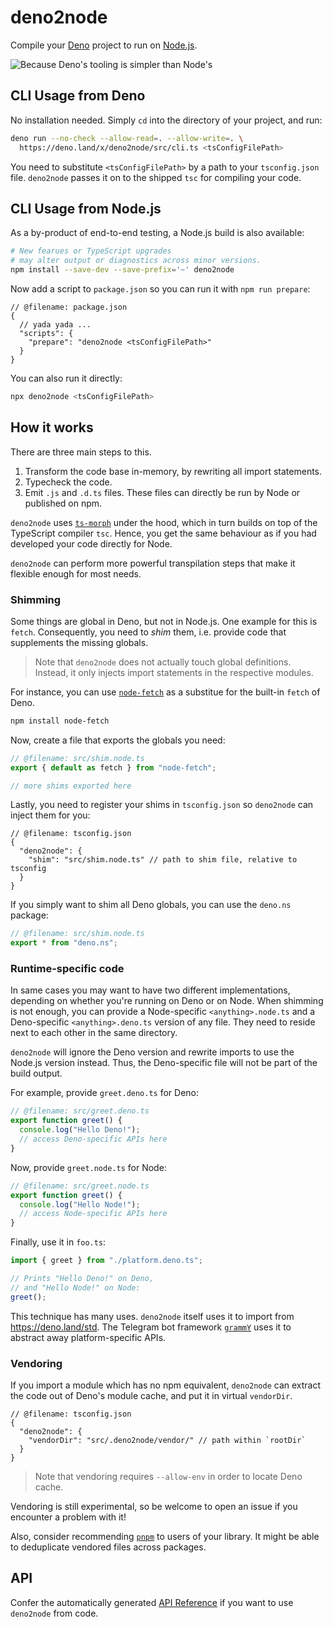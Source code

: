 # deno2node

Compile your [Deno] project to run on [Node.js].

![Because Deno's tooling is simpler than Node's](https://pbs.twimg.com/media/FBba11IXMAQB7pX?format=jpg)

## CLI Usage from Deno

No installation needed. Simply `cd` into the directory of your project, and run:

```sh
deno run --no-check --allow-read=. --allow-write=. \
  https://deno.land/x/deno2node/src/cli.ts <tsConfigFilePath>
```

You need to substitute `<tsConfigFilePath>` by a path to your `tsconfig.json`
file. `deno2node` passes it on to the shipped `tsc` for compiling your code.

## CLI Usage from Node.js

As a by-product of end-to-end testing, a Node.js build is also available:

```sh
# New fearues or TypeScript upgrades
# may alter output or diagnostics across minor versions.
npm install --save-dev --save-prefix='~' deno2node
```

Now add a script to `package.json` so you can run it with `npm run prepare`:

```jsonc
// @filename: package.json
{
  // yada yada ...
  "scripts": {
    "prepare": "deno2node <tsConfigFilePath>"
  }
}
```

You can also run it directly:

```sh
npx deno2node <tsConfigFilePath>
```

## How it works

There are three main steps to this.

1. Transform the code base in-memory, by rewriting all import statements.
2. Typecheck the code.
3. Emit `.js` and `.d.ts` files. These files can directly be run by Node or
   published on npm.

`deno2node` uses [`ts-morph`] under the hood, which in turn builds on top of the
TypeScript compiler `tsc`. Hence, you get the same behaviour as if you had
developed your code directly for Node.

`deno2node` can perform more powerful transpilation steps that make it flexible
enough for most needs.

### Shimming

Some things are global in Deno, but not in Node.js. One example for this is
`fetch`. Consequently, you need to _shim_ them, i.e. provide code that
supplements the missing globals.

> Note that `deno2node` does not actually touch global definitions. Instead, it
> only injects import statements in the respective modules.

For instance, you can use [`node-fetch`] as a substitue for the built-in `fetch`
of Deno.

```sh
npm install node-fetch
```

Now, create a file that exports the globals you need:

```ts
// @filename: src/shim.node.ts
export { default as fetch } from "node-fetch";

// more shims exported here
```

Lastly, you need to register your shims in `tsconfig.json` so `deno2node` can
inject them for you:

```jsonc
// @filename: tsconfig.json
{
  "deno2node": {
    "shim": "src/shim.node.ts" // path to shim file, relative to tsconfig
  }
}
```

If you simply want to shim all Deno globals, you can use the `deno.ns` package:

```ts
// @filename: src/shim.node.ts
export * from "deno.ns";
```

### Runtime-specific code

In same cases you may want to have two different implementations, depending on
whether you're running on Deno or on Node. When shimming is not enough, you can
provide a Node-specific `<anything>.node.ts` and a Deno-specific
`<anything>.deno.ts` version of any file. They need to reside next to each other
in the same directory.

`deno2node` will ignore the Deno version and rewrite imports to use the Node.js
version instead. Thus, the Deno-specific file will not be part of the build
output.

For example, provide `greet.deno.ts` for Deno:

```ts
// @filename: src/greet.deno.ts
export function greet() {
  console.log("Hello Deno!");
  // access Deno-specific APIs here
}
```

Now, provide `greet.node.ts` for Node:

```ts
// @filename: src/greet.node.ts
export function greet() {
  console.log("Hello Node!");
  // access Node-specific APIs here
}
```

Finally, use it in `foo.ts`:

```ts
import { greet } from "./platform.deno.ts";

// Prints "Hello Deno!" on Deno,
// and "Hello Node!" on Node:
greet();
```

This technique has many uses. `deno2node` itself uses it to import from
https://deno.land/std. The Telegram bot framework [`grammY`] uses it to abstract
away platform-specific APIs.

### Vendoring

If you import a module which has no npm equivalent, `deno2node` can extract the
code out of Deno's module cache, and put it in virtual `vendorDir`.

```jsonc
// @filename: tsconfig.json
{
  "deno2node": {
    "vendorDir": "src/.deno2node/vendor/" // path within `rootDir`
  }
}
```

> Note that vendoring requires `--allow-env` in order to locate Deno cache.

Vendoring is still experimental, so be welcome to open an issue if you encounter
a problem with it!

Also, consider recommending [`pnpm`] to users of your library. It might be able
to deduplicate vendored files across packages.

## API

Confer the automatically generated [API Reference] if you want to use
`deno2node` from code.

[deno]: https://deno.land/
[node.js]: https://nodejs.org/
[`grammy`]: https://github.com/grammyjs/grammY
[`pnpm`]: https://github.com/pnpm/pnpm#background
[`ts-morph`]: https://github.com/dsherret/ts-morph
[`node-fetch`]: https://github.com/node-fetch/node-fetch
[api reference]: https://doc.deno.land/https/deno.land/x/deno2node/src/mod.ts
